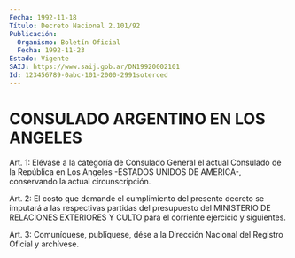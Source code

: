 ```yaml
---
Fecha: 1992-11-18
Título: Decreto Nacional 2.101/92
Publicación:
  Organismo: Boletín Oficial
  Fecha: 1992-11-23
Estado: Vigente
SAIJ: https://www.saij.gob.ar/DN19920002101
Id: 123456789-0abc-101-2000-2991soterced
---
```

# CONSULADO ARGENTINO EN LOS ANGELES

<a id="1"></a>
Art.  1: Elévase a la categoría de Consulado General el actual Consulado de  la  República  en  Los  Angeles  -ESTADOS  UNIDOS  DE AMERICA-, conservando la actual circunscripción.

<a id="2"></a>
Art.  2:  El  costo  que  demande el cumplimiento del presente decreto se imputará a las respectivas  partidas del presupuesto del MINISTERIO  DE  RELACIONES  EXTERIORES Y CULTO  para  el  corriente ejercicio y siguientes.

<a id="3"></a>
Art.  3: Comuníquese, publíquese, dése a la Dirección Nacional del Registro Oficial y archívese.